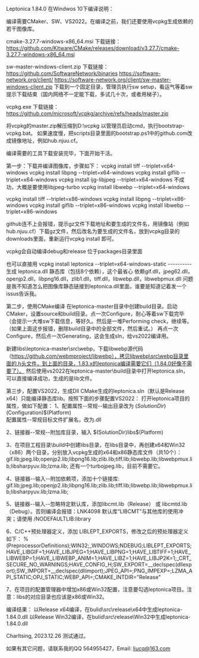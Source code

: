 Leptonica 1.84.0 在Windwos 10下编译说明：

编译需要CMaker、SW、VS2022。在编译之前，我们还要使用vcpkg生成依赖的若干图像库。

cmake-3.27.7-windows-x86_64.msi 下载链接：
https://github.com/Kitware/CMake/releases/download/v3.27.7/cmake-3.27.7-windows-x86_64.msi

sw-master-windows-client.zip 下载链接：
https://github.com/SoftwareNetwork/binaries
https://software-network.org/client/
https://software-network.org/client/sw-master-windows-client.zip
下载到一个固定目录，管理员执行sw setup，看运气等着sw提示下载结束（国内网络不一定能下载，多试几十次，或者用梯子）。

vcpkg.exe 下载链接：
https://github.com/microsoft/vcpkg/archive/refs/heads/master.zip

将vcpkg的master.zip解压缩到D:\vcpkg
以管理员启动cmd，执行bootstrap-vcpkg.bat。
如果速度慢，把scripts目录里面的bootstrap.ps1中的github.com改成镜像地址，例如hub.njuu.cf。

编译需要的工具下载安装完毕，下面开始干活。

第一步：下载并编译图像库，步骤如下：
vcpkg install tiff --triplet=x64-windows
vcpkg install libpng --triplet=x64-windows
vcpkg install giflib --triplet=x64-windows
vcpkg install ijg-libjpeg --triplet=x64-windows  不成功，大概是要使用libjpeg-turbo
vcpkg install libwebp --triplet=x64-windows

vcpkg install tiff --triplet=x86-windows
vcpkg install libpng --triplet=x86-windows
vcpkg install giflib --triplet=x86-windows
vcpkg install libwebp --triplet=x86-windows

github连不上会报错，提示gz文件下载地址和要生成的文件名，用镜像站（例如 hub.njuu.cf）下载gz文件，然后改名为要生成的文件名，放到vcpkg目录的downloads里面，重新运行vcpkg install 即可。

vcpkg会自动编译debug和release
位于packages目录里面

也可以直接用
vcpkg install leptonica --triplet=x64-windows-static    ----------  生成 leptonica.dll 静态库（包括8个依赖），这个最省心
依赖gif.dll，jpeg62.dll，openjp2.dll，libpng16.dll，zlib1.dll，tiff.dll，libwebp.dll，libwebpmux.dll
问题是我不知道怎么把图像库静态链接到leptonica.dll里面，谁要是知道记着发一个issus告诉我。

第二步，使用CMake编译
在leptonica-master目录中创建build目录。启动CMaker，设置source和build目录。点一次Configure，耐心等着sw下载完毕（会提示一大堆sw下载信息，等好久。然后是一堆Performing  check，继续等。
（如果上面这步报错，删除build目录中的全部文件，然后重试。）
再点一次Configure，然后点一次Generating，这会生成sln，给vs2022编译用。

新建libs\leptonica-master\src\webp，下载libwebp源代码（https://github.com/webmproject/libwebp），拷贝libwebp\src\webp目录里面的.h头文件，到上面的目录，1.83.x的leptonica编译需要它们（1.84.0好像不需要了）。
然后使用vs2022在leptonica-master\build目录中打开leptonica.sln，可以直接编译成功，生成的是lib文件。

第三步，配置VS2022，生成Dll
CMake生成的leptonica.sln（默认是Release x64）只能编译静态库lib。按照下面的步骤配置VS2022：
打开leptonica项目的属性，做如下配置：
1、配置属性--常规--输出目录改为 $(SolutionDir)$(Configuration)\$(Platform)\
   配置属性--常规目标文件扩展名，改为.dll

2、链接器--常规--附加库目录，输入 $(SolutionDir)libs\$(Platform)

3、在项目工程目录\build中创建libs目录，在libs目录中，再创建x64和Win32（x86）两个目录，分别放入vcpkg生成的x64和x86静态库文件（共10个）：
gif.lib;jpeg.lib;openjp2.lib;libpng16.lib;zlib.lib;tiff.lib;libwebp.lib;libwebpmux.lib;libsharpyuv.lib;lzma.lib;
还有一个turbojpeg.lib，目前不需要它。

4、链接器--输入--附加依赖项，添加十个链接库:
gif.lib;jpeg.lib;openjp2.lib;libpng16.lib;zlib.lib;tiff.lib;libwebp.lib;libwebpmux.lib;libsharpyuv.lib;lzma.lib;

5、链接器--输入--忽略特定默认库，添加libcmt.lib（Release） 或 libcmtd.lib（Debug）。否则编译会报错：LNK4098	默认库“LIBCMT”与其他库的使用冲突；请使用 /NODEFAULTLIB:library	

6、C/C++预处理器定义，添加 LIBLEPT_EXPORTS，修改之后的预处理器定义如下：
%(PreprocessorDefinitions);WIN32;_WINDOWS;NDEBUG;LIBLEPT_EXPORTS;HAVE_LIBGIF=1;HAVE_LIBJPEG=1;HAVE_LIBPNG=1;HAVE_LIBTIFF=1;HAVE_LIBWEBP=1;HAVE_LIBWEBP_ANIM=1;HAVE_LIBZ=1;HAVE_LIBJP2K=1;_CRT_SECURE_NO_WARNINGS;HAVE_CONFIG_H;SW_EXPORT=__declspec(dllexport);SW_IMPORT=__declspec(dllimport);JPEG_API=;PNG_IMPEXP=;LZMA_API_STATIC;OPJ_STATIC;WEBP_API=;CMAKE_INTDIR="Release"

7、在项目的配置管理器中增加x86或Win32配置，注意要勾选leptonica项目。注意：libs的对应目录也应该是x86或Win32。

编译结果：
以Release x64编译，在bulid\src\release\x64中生成leptonica-1.84.0.dll
以Release Win32编译，在bulid\src\release\Win32中生成leptonica-1.84.0.dll

Charltsing, 2023.12.26 测试通过。

如果有其它问题，请联系我的QQ 564955427，Email: liucq@163.com
